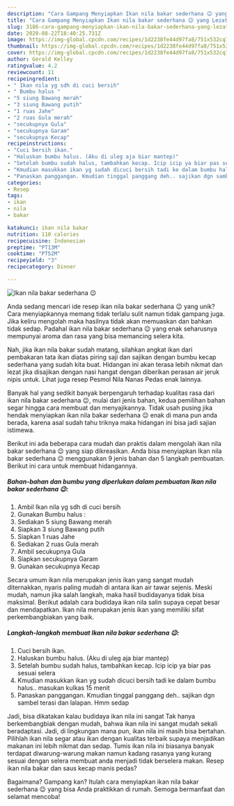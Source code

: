 ```yaml
---
description: "Cara Gampang Menyiapkan Ikan nila bakar sederhana 😉 yang Lezat"
title: "Cara Gampang Menyiapkan Ikan nila bakar sederhana 😉 yang Lezat"
slug: 3186-cara-gampang-menyiapkan-ikan-nila-bakar-sederhana-yang-lezat
date: 2020-08-22T18:40:25.731Z
image: https://img-global.cpcdn.com/recipes/1d2238fe44d97fa8/751x532cq70/ikan-nila-bakar-sederhana-😉-foto-resep-utama.jpg
thumbnail: https://img-global.cpcdn.com/recipes/1d2238fe44d97fa8/751x532cq70/ikan-nila-bakar-sederhana-😉-foto-resep-utama.jpg
cover: https://img-global.cpcdn.com/recipes/1d2238fe44d97fa8/751x532cq70/ikan-nila-bakar-sederhana-😉-foto-resep-utama.jpg
author: Gerald Kelley
ratingvalue: 4.2
reviewcount: 11
recipeingredient:
- " Ikan nila yg sdh di cuci bersih"
- " Bumbu halus "
- "5 siung Bawang merah"
- "3 siung Bawang putih"
- "1 ruas Jahe"
- "2 ruas Gula merah"
- "secukupnya Gula"
- "secukupnya Garam"
- "secukupnya Kecap"
recipeinstructions:
- "Cuci bersih ikan."
- "Haluskan bumbu halus. (Aku di uleg aja biar mantep)"
- "Setelah bumbu sudah halus, tambahkan kecap. Icip icip ya biar pas sesuai selera"
- "Kmudian masukkan ikan yg sudah dicuci bersih tadi ke dalam bumbu halus.. masukan kulkas 15 menit"
- "Panaskan panggangan. Kmudian tinggal panggang deh.. sajikan dgn sambel terasi dan lalapan. Hmm sedap"
categories:
- Resep
tags:
- ikan
- nila
- bakar

katakunci: ikan nila bakar 
nutrition: 110 calories
recipecuisine: Indonesian
preptime: "PT13M"
cooktime: "PT52M"
recipeyield: "3"
recipecategory: Dinner

---
```



![Ikan nila bakar sederhana 😉](https://img-global.cpcdn.com/recipes/1d2238fe44d97fa8/751x532cq70/ikan-nila-bakar-sederhana-😉-foto-resep-utama.jpg)

Anda sedang mencari ide resep ikan nila bakar sederhana 😉 yang unik? Cara menyiapkannya memang tidak terlalu sulit namun tidak gampang juga. Jika keliru mengolah maka hasilnya tidak akan memuaskan dan bahkan tidak sedap. Padahal ikan nila bakar sederhana 😉 yang enak seharusnya mempunyai aroma dan rasa yang bisa memancing selera kita.

Nah, jika ikan nila bakar sudah matang, silahkan angkat ikan dari pembakaran tata ikan diatas piring saji dan sajikan dengan bumbu kecap sederhana yang sudah kita buat. Hidangan ini akan terasa lebih nikmat dan lezat jika disajikan dengan nasi hangat dengan diberikan perasan air jeruk nipis untuk. Lihat juga resep Pesmol Nila Nanas Pedas enak lainnya.

Banyak hal yang sedikit banyak berpengaruh terhadap kualitas rasa dari ikan nila bakar sederhana 😉, mulai dari jenis bahan, kedua pemilihan bahan segar hingga cara membuat dan menyajikannya. Tidak usah pusing jika hendak menyiapkan ikan nila bakar sederhana 😉 enak di mana pun anda berada, karena asal sudah tahu triknya maka hidangan ini bisa jadi sajian istimewa.


Berikut ini ada beberapa cara mudah dan praktis dalam mengolah ikan nila bakar sederhana 😉 yang siap dikreasikan. Anda bisa menyiapkan Ikan nila bakar sederhana 😉 menggunakan 9 jenis bahan dan 5 langkah pembuatan. Berikut ini cara untuk membuat hidangannya.

<!--inarticleads1-->

##### Bahan-bahan dan bumbu yang diperlukan dalam pembuatan Ikan nila bakar sederhana 😉:

1. Ambil  Ikan nila yg sdh di cuci bersih
1. Gunakan  Bumbu halus :
1. Sediakan 5 siung Bawang merah
1. Siapkan 3 siung Bawang putih
1. Siapkan 1 ruas Jahe
1. Sediakan 2 ruas Gula merah
1. Ambil secukupnya Gula
1. Siapkan secukupnya Garam
1. Gunakan secukupnya Kecap


Secara umum ikan nila merupakan jenis ikan yang sangat mudah diternakkan, nyaris paling mudah di antara ikan air tawar sejenis. Meski mudah, namun jika salah langkah, maka hasil budidayanya tidak bisa maksimal. Berikut adalah cara budidaya ikan nila salin supaya cepat besar dan mendapatkan. Ikan nila merupakan jenis ikan yang memiliki sifat perkembangbiakan yang baik. 

<!--inarticleads2-->

##### Langkah-langkah membuat Ikan nila bakar sederhana 😉:

1. Cuci bersih ikan.
1. Haluskan bumbu halus. (Aku di uleg aja biar mantep)
1. Setelah bumbu sudah halus, tambahkan kecap. Icip icip ya biar pas sesuai selera
1. Kmudian masukkan ikan yg sudah dicuci bersih tadi ke dalam bumbu halus.. masukan kulkas 15 menit
1. Panaskan panggangan. Kmudian tinggal panggang deh.. sajikan dgn sambel terasi dan lalapan. Hmm sedap


Jadi, bisa dikatakan kalau budidaya ikan nila ini sangat Tak hanya berkembangbiak dengan mudah, bahwa ikan nila ini sangat mudah sekali beradaptasi. Jadi, di lingkungan mana pun, ikan nila ini masih bisa bertahan. Pilihlah ikan nila segar atau ikan dengan kualitas terbaik supaya menjadikan makanan ini lebih nikmat dan sedap. Tumis ikan nila ini biasanya banyak terdapat diwarung-warung makan namun kadang rasanya yang kurang sesuai dengan selera membuat anda menjadi tidak berselera makan. Resep ikan nila bakar dan saus kecap manis pedas? 

Bagaimana? Gampang kan? Itulah cara menyiapkan ikan nila bakar sederhana 😉 yang bisa Anda praktikkan di rumah. Semoga bermanfaat dan selamat mencoba!

